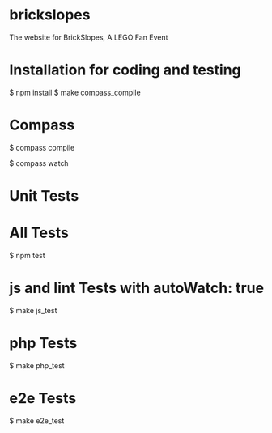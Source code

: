 brickslopes
===========

The website for BrickSlopes, A LEGO Fan Event

Installation for coding and testing
===================================

$ npm install
$ make compass_compile

Compass
=======
$ compass compile

$ compass watch

Unit Tests
=========

# All Tests
$ npm test

# js and lint Tests with autoWatch: true
$ make js_test

# php Tests
$ make php_test

# e2e Tests
$ make e2e_test


